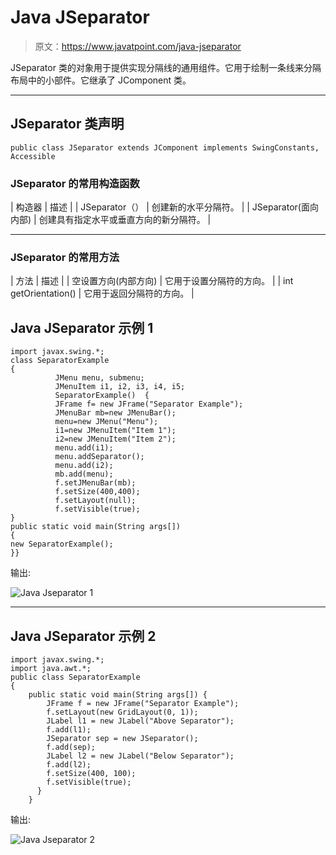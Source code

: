 # Java JSeparator

> 原文：<https://www.javatpoint.com/java-jseparator>

JSeparator 类的对象用于提供实现分隔线的通用组件。它用于绘制一条线来分隔布局中的小部件。它继承了 JComponent 类。

* * *

## JSeparator 类声明

```
public class JSeparator extends JComponent implements SwingConstants, Accessible

```

### JSeparator 的常用构造函数

| 构造器 | 描述 |
| JSeparator（） | 创建新的水平分隔符。 |
| JSeparator(面向内部) | 创建具有指定水平或垂直方向的新分隔符。 |

* * *

### JSeparator 的常用方法

| 方法 | 描述 |
| 空设置方向(内部方向) | 它用于设置分隔符的方向。 |
| int getOrientation() | 它用于返回分隔符的方向。 |

## Java JSeparator 示例 1

```
import javax.swing.*;  
class SeparatorExample  
{  
          JMenu menu, submenu;  
          JMenuItem i1, i2, i3, i4, i5;  
          SeparatorExample()  {  
          JFrame f= new JFrame("Separator Example");  
          JMenuBar mb=new JMenuBar();  
          menu=new JMenu("Menu");  
          i1=new JMenuItem("Item 1");  
          i2=new JMenuItem("Item 2");     
          menu.add(i1);
          menu.addSeparator();
          menu.add(i2);
          mb.add(menu);  
          f.setJMenuBar(mb);  
          f.setSize(400,400);  
          f.setLayout(null);  
          f.setVisible(true);  
}  
public static void main(String args[])  
{  
new SeparatorExample();  
}}  

```

输出:

![Java Jseparator 1](../img/c8aeb554296b1f9cd4eaf98027f3b162.png)

* * *

## Java JSeparator 示例 2

```
import javax.swing.*;  
import java.awt.*;
public class SeparatorExample  
{  
	public static void main(String args[]) {
	    JFrame f = new JFrame("Separator Example");	   
	    f.setLayout(new GridLayout(0, 1));
	    JLabel l1 = new JLabel("Above Separator");
	    f.add(l1);
	    JSeparator sep = new JSeparator();
	    f.add(sep);
	    JLabel l2 = new JLabel("Below Separator");
	    f.add(l2);
	    f.setSize(400, 100);
	    f.setVisible(true);
	  }
	}  

```

输出:

![Java Jseparator 2](../img/32df4f981d486766704fe820309e8215.png)